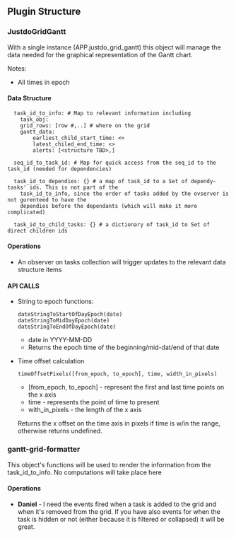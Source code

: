 ## Plugin Structure

### JustdoGridGantt

With a single instance (APP.justdo_grid_gantt) this object will manage the data needed for the 
graphical representation of the Gantt chart. 

Notes:
* All times in epoch

#### Data Structure
      task_id_to_info: # Map to relevant information including
        task_obj:
        grid_rows: [row #,..] # where on the grid                 
        gantt_data:
            earliest_child_start_time: <>
            latest_chiled_end_time: <>
            alerts: [<structure TBD>,]
         
      seq_id_to_task_id: # Map for quick access from the seq_id to the task_id (needed for dependencies)
      
      task_id_to_dependies: {} # a map of task_id to a Set of dependy-tasks' ids. This is not part of the 
        task_id_to_info, since the order of tasks added by the ovserver is not gurenteed to have the 
        dependies before the dependants (which will make it more complicated)  
        
      task_id_to_child_tasks: {} # a dictionary of task_id to Set of direct children ids
      
      
          
#### Operations
* An observer on tasks collection will trigger updates to the relevant data structure items


#### API CALLS

* String to epoch functions:

      dateStringToStartOfDayEpoch(date)
      dateStringToMidDayEpoch(date)
      dateStringToEndOfDayEpoch(date)      
    
  * date in YYYY-MM-DD 
  * Returns the epoch time of the beginning/mid-dat/end of that date
  
* Time offset calculation

      timeOffsetPixels([from_epoch, to_epoch], time, width_in_pixels)
      
  * [from_epoch, to_epoch] - represent the first and last time points on the x axis
  * time - represents the point of time to present
  * with_in_pixels - the length of the x axis
  
  Returns the x offset on the time axis in pixels if time is w/in the range, otherwise 
  returns undefined.
  
   
 
 
### gantt-grid-formatter

This object's functions will be used to render the information from the task_id_to_info. No computations
will take place here
 

#### Operations
* __Daniel__ - I need the events fired when a task is added to the grid and when it's removed from the grid.
  If you have also events for when the task is hidden or not (either because it is filtered or collapsed)
  it will be great. 

